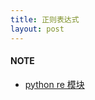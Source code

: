 ```yaml
---
title: 正则表达式
layout: post
---
```


#### NOTE

- [python re 模块]({{site.baseurl}}/2017/08/09/python-re)